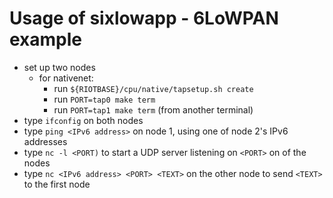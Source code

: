 Usage of sixlowapp - 6LoWPAN example
====================================
* set up two nodes
    * for nativenet:
        * run `${RIOTBASE}/cpu/native/tapsetup.sh create`
        * run `PORT=tap0 make term`
        * run `PORT=tap1 make term` (from another terminal)
* type `ifconfig` on both nodes
* type `ping <IPv6 address>` on node 1, using one of node 2's IPv6 addresses
* type `nc -l <PORT)` to start a UDP server listening on `<PORT>` on of the nodes
* type `nc <IPv6 address> <PORT> <TEXT>` on the other node to send `<TEXT>` to the first node
